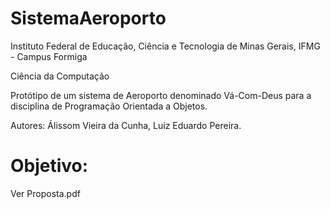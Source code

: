 # SistemaAeroporto

Instituto Federal de Educação, Ciência e Tecnologia de Minas Gerais, IFMG - Campus Formiga

Ciência da Computação

Protótipo de um sistema de Aeroporto denominado Vá-Com-Deus para a disciplina de Programação Orientada a Objetos.

Autores: Álissom Vieira da Cunha, Luiz Eduardo Pereira.

# Objetivo:

Ver Proposta.pdf
